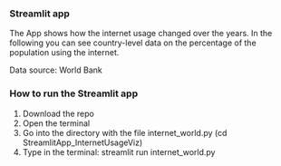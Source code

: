### Streamlit app 

The App shows how the internet usage changed over the years. In the following you can see country-level data on the percentage of the population using the internet.

Data source: World Bank


### How to run the Streamlit app

1. Download the repo
2. Open the terminal
3. Go into the directory with the file internet_world.py (cd StreamlitApp_InternetUsageViz)
4. Type in the terminal: streamlit run internet_world.py
